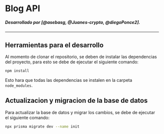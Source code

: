 # Blog API
##### Desarrollado por [@asebasg, @Juanes-crypto, @diegoPonce2].

---

## Herramientas para el desarrollo
Al momento de clonar el repositorio, se deben de instalar las dependencias del proyecto, para esto se debe de ejecutar el siguiente comando:

```bash
npm install
```

Esto hara que todas las dependencias se instalen en la carpeta `node_modules`.

## Actualizacion y migracion de la base de datos
Para actualizar la base de datos y migrar los cambios, se debe de ejecutar el siguiente comando:

```bash
npx prisma migrate dev --name init
```
